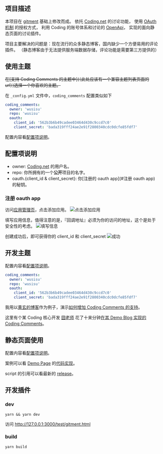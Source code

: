 ## 项目描述

本项目在 [gitment](https://imsun.net/posts/gitment-introduction/) 基础上修改而成。
依托 [Coding.net](https://coding.net) 的讨论功能，
使用 [OAuth 机制](http://www.ruanyifeng.com/blog/2014/05/oauth_2_0.html) 的授权方式，
利用 Coding 的账号体系和讨论的 [OpenApi](https://open.coding.net)，
实现的面向静态页面的讨论插件。

项目主要解决的问题是：现在流行的众多静态博客，国内缺少一个方便易用的评论插件。
（静态博客由于无法提供服务端数据存储，评论功能是需要第三方提供的）

## 使用主题

~~在[支持 Coding Comments 的主题中](（此处应该有一个兼容主题列表页面的 url）)选择一个你喜欢的主题。~~

在 `_config.yml` 文件中，`coding_comments` 配置类似如下
```yml
coding_comments:
  owner: 'wusisu'
  repo: 'wusisu'
  oauth: 
    client_id: '562b3b6b49cadee03464d430c9ccd7c0'
    client_secret: 'bada319fff24ae2e91f2800340cdc0dcfe85fdf7'
```

配置内容看[配置项说明](#配置项说明)。

## 配置项说明

- owner: [Coding.net](https://coding.net) 的用户名。
- repo: 你所拥有的一个**公开**项目的名字。
- oauth.{client_id & client_secret}: 你[注册的 oauth app](#注册 oauth app) 的秘钥。

### 注册 oauth app
访问[应用管理页](https://coding.net/user/account/setting/applications)，点击添加应用。
![点击添加应用](https://dn-coding-net-production-pp.qbox.me/1dee41b7-4ea0-45fe-8e7a-53d0f63cf521.png)

填写应用信息，值得注意的是，『回调地址』必须为你的访问的地址，这个是处于安全性的考虑。
![填写信息](https://dn-coding-net-production-pp.qbox.me/8b7ba489-2236-4dc8-83c6-2ae560104442.png)

创建成功后，即可获得你的 client_id 和 client_secret
![成功](https://dn-coding-net-production-pp.qbox.me/e9f37b96-eb36-4711-b46d-01bc127e408b.png)

## 开发主题 

配置内容看[配置项说明](#配置项说明)。

```yml
coding_comments:
  owner: 'wusisu'
  repo: 'wusisu'
  oauth: 
    client_id: '562b3b6b49cadee03464d430c9ccd7c0'
    client_secret: 'bada319fff24ae2e91f2800340cdc0dcfe85fdf7'
```

我用以[黄玄的博客](http://huangxuan.me/)作为例子，演示[如何增加 Coding Comments 的支持](https://github.com/wusisu/huxpro.github.io/commit/9a8afd49807d3e696569f6988a5b0a38029a10da)。

这里有个某 Coding 核心开发 [囧老师](https://coding.net/u/jiong) 花了十来分钟[在其 Demo Blog 实现的 Coding Comments](https://coding.net/u/jiong/p/jiong/git/compare/17f6676efcfd875aee530abf716f6cf48ba77c86...2a6d9f14362983f613a25b3b9bb9b97525cd3b38?tab=2)。

## 静态页面使用
配置内容看[配置项说明](#配置项说明)。

案例可以看 [Demo Page](https://coding.github.io/Comments/) 的[代码实现](https://github.com/Coding/Comments/blob/bd905ac2e6d15ae16de0c023c7ec37666ab4417f/index.html)。

script 的引用可以看最新的 [release](https://github.com/Coding/Comments/releases)。

## 开发插件

### dev
`yarn && yarn dev`

访问 http://127.0.0.1:3000/test/gitment.html

### build
`yarn build`
